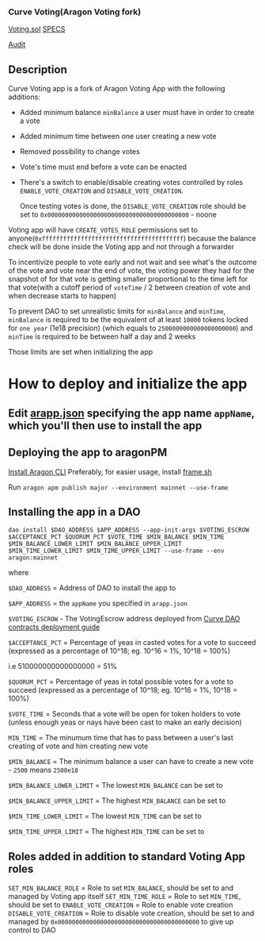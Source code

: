 ### Curve Voting(Aragon Voting fork)

[Voting.sol](https://github.com/curvefi/curve-aragon-voting/blob/master/contracts/Voting.sol)
[SPECS](https://github.com/curvefi/curve-aragon-voting/blob/master/SPECS.md)

[Audit](https://github.com/curvefi/curve-aragon-voting/blob/master/CURVE-VOTING-SMART-CONTRACT%20Certificate.pdf)

## Description

Curve Voting app is a fork of Aragon Voting App with the following additions:

* Added minimum balance `minBalance` a user must have in order to create a vote

* Added minimum time between one user creating a new vote

* Removed possibility to change votes

* Vote's time must end before a vote can be enacted

* There's a switch to enable/disable creating votes controlled by roles `ENABLE_VOTE_CREATION` and `DISABLE_VOTE_CREATION`.

	Once testing votes is done, the `DISABLE_VOTE_CREATION` role should be set to `0x0000000000000000000000000000000000000000` - noone

Voting app will have `CREATE_VOTES_ROLE` permissions set to anyone(`0xffffffffffffffffffffffffffffffffffffffff`) because the balance check will be done inside the Voting app and not through a forwarder

To incentivize people to vote early and not wait and see what's the outcome of the vote and vote near the end of vote,
the voting power they had for the snapshot of for that vote is getting smaller proportional to the time left for that vote(with a cutoff period of `voteTime` / 2 between creation of vote and when decrease starts to happen)

To prevent DAO to set unrealistic limits for `minBalance` and `minTime`, `minBalance` is required to be the equivalent of at least `10000` tokens locked for `one year` (1e18 precision) (which equals to `2500000000000000000000`)
and `minTime` is required to be between half a day and 2 weeks

Those limits are set when initializing the app 


# How to deploy and initialize the app

## Edit [arapp.json](./arapp.json) specifying the app name `appName`, which you'll then use to install the app

## Deploying the app to aragonPM

[Install Aragon CLI](https://github.com/aragon/aragon-cli)
Preferably, for easier usage, install [frame.sh](https://frame.sh/)

Run `aragon apm publish major --environment mainnet --use-frame`

## Installing the app in a DAO

`dao install $DAO_ADDRESS $APP_ADDRESS --app-init-args $VOTING_ESCROW $ACCEPTANCE_PCT $QUORUM_PCT $VOTE_TIME $MIN_BALANCE $MIN_TIME $MIN_BALANCE_LOWER_LIMIT $MIN_BALANCE_UPPER_LIMIT $MIN_TIME_LOWER_LIMIT $MIN_TIME_UPPER_LIMIT --use-frame --env aragon:mainnet`

where

`$DAO_ADDRESS` = Address of DAO to install the app to

`$APP_ADDRESS` = the `appName` you specified in `arapp.json`

`$VOTING_ESCROW` - The VotingEscrow address deployed from [Curve DAO contracts deployment guide](https://github.com/curvefi/curve-dao-contracts/blob/master/scripts/README.md)

`$ACCEPTANCE_PCT` = Percentage of yeas in casted votes for a vote to succeed (expressed as a percentage of 10^18; eg. 10^16 = 1%, 10^18 = 100%)

i.e 510000000000000000 = 51%

`$QUORUM_PCT` = Percentage of yeas in total possible votes for a vote to succeed (expressed as a percentage of 10^18; eg. 10^16 = 1%, 10^18 = 100%)


`$VOTE_TIME` = Seconds that a vote will be open for token holders to vote (unless enough yeas or nays have been cast to make an early decision)

`MIN_TIME` = The minumum time that has to pass between a user's last creating of vote and him creating new vote

`$MIN_BALANCE` = The minimum balance a user can have to create a new vote - `2500` means `2500e18`

`$MIN_BALANCE_LOWER_LIMIT` = The lowest `MIN_BALANCE` can be set to

`$MIN_BALANCE_UPPER_LIMIT` = The highest `MIN_BALANCE` can be set to

`$MIN_TIME_LOWER_LIMIT` = The lowest `MIN_TIME` can be set to

`$MIN_TIME_UPPER_LIMIT` = The highest `MIN_TIME` can be set to


## Roles added in addition to standard Voting App roles

`SET_MIN_BALANCE_ROLE` = Role to set `MIN_BALANCE`, should be set to and managed by Voting app itself
`SET_MIN_TIME_ROLE` = Role to set `MIN_TIME`, should be set to
`ENABLE_VOTE_CREATION` = Role to enable vote creation
`DISABLE_VOTE_CREATION` = Role to disable vote creation, should be set to and managed by `0x0000000000000000000000000000000000000000` to give up control to DAO
